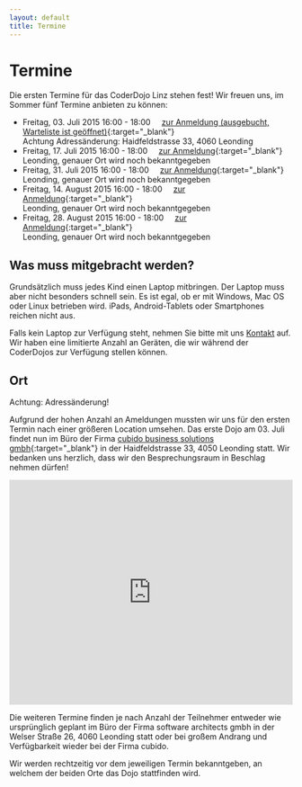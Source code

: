 ```yaml
---
layout: default
title: Termine
---
```


# Termine

Die ersten Termine für das CoderDojo Linz stehen fest! Wir freuen uns, im Sommer fünf Termine anbieten zu können:

* Freitag, 03. Juli 2015 16:00 - 18:00&nbsp;&nbsp;&nbsp;&nbsp;&nbsp;[zur Anmeldung (ausgebucht, Warteliste ist geöffnet)](https://www.eventbrite.de/e/coderdojo-linz-tickets-17195537315){:target="_blank"}
<br/><span class="warning">Achtung Adressänderung: </span>Haidfeldstrasse 33, 4060 Leonding
* Freitag, 17. Juli 2015 16:00 - 18:00&nbsp;&nbsp;&nbsp;&nbsp;&nbsp;[zur Anmeldung](https://www.eventbrite.de/e/coderdojo-linz-tickets-17195538318){:target="_blank"}
<br/>Leonding, genauer Ort wird noch bekanntgegeben
* Freitag, 31. Juli 2015 16:00 - 18:00&nbsp;&nbsp;&nbsp;&nbsp;&nbsp;[zur Anmeldung](https://www.eventbrite.de/e/coderdojo-linz-tickets-17195539321){:target="_blank"}
<br/>Leonding, genauer Ort wird noch bekanntgegeben
* Freitag, 14. August 2015 16:00 - 18:00&nbsp;&nbsp;&nbsp;&nbsp;&nbsp;[zur Anmeldung](https://www.eventbrite.de/e/coderdojo-linz-tickets-17195643633){:target="_blank"}
<br/>Leonding, genauer Ort wird noch bekanntgegeben
* Freitag, 28. August 2015 16:00 - 18:00&nbsp;&nbsp;&nbsp;&nbsp;&nbsp;[zur Anmeldung](https://www.eventbrite.de/e/coderdojo-linz-tickets-17195644636){:target="_blank"}
<br/>Leonding, genauer Ort wird noch bekanntgegeben

## Was muss mitgebracht werden?

Grundsätzlich muss jedes Kind einen Laptop mitbringen. Der Laptop muss aber nicht besonders schnell sein. Es ist egal, ob er mit Windows, Mac OS oder Linux betrieben wird. iPads, Android-Tablets oder Smartphones reichen nicht aus.

Falls kein Laptop zur Verfügung steht, nehmen Sie bitte mit uns [Kontakt](http://coderdojo-linz.github.io/kontakt.html) auf. Wir haben eine limitierte Anzahl an Geräten, die wir während der CoderDojos zur Verfügung stellen können.

## Ort

<span class="warning">Achtung: Adressänderung!</span>

Aufgrund der hohen Anzahl an Ameldungen mussten wir uns für den ersten Termin nach einer größeren Location umsehen. Das erste Dojo am 03. Juli findet nun im Büro der Firma [cubido business solutions gmbh](http://www.cubido.at){:target="_blank"} in der Haidfeldstrasse 33, 4050 Leonding statt. Wir bedanken uns herzlich, dass wir den Besprechungsraum in Beschlag nehmen dürfen!

<iframe frameborder="0" style="border: 0; width: 100%; height: 400px;" src="https://www.google.com/maps/embed/v1/place?q=Haidfeldstra%C3%9Fe%2033%2C%204060%20Leonding&key=AIzaSyAAgaQBWJByXn9NNkGVGGRFRxGXUWXxBXE"></iframe> 

Die weiteren Termine finden je nach Anzahl der Teilnehmer entweder wie ursprünglich geplant im Büro der Firma software architects gmbh in der Welser Straße 26, 4060 Leonding statt oder bei großem Andrang und Verfügbarkeit wieder bei der Firma cubido. 

Wir werden rechtzeitig vor dem jeweiligen Termin bekanntgeben, an welchem der beiden Orte das Dojo stattfinden wird.